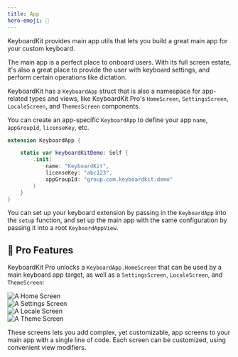 ```yaml
---
title: App
hero-emoji: 📱
---
```


KeyboardKit provides main app utils that lets you build a great main app for your custom keyboard.

The main app is a perfect place to onboard users. With its full screen estate, it's also a great place to provide the user with keyboard settings, and perform certain operations like dictation.

KeyboardKit has a ``KeyboardApp`` struct that is also a namespace for app-related types and views, like KeyboardKit Pro's ``HomeScreen``, ``SettingsScreen``, ``LocaleScreen``, and ``ThemesScreen`` components.

You can create an app-specific ``KeyboardApp`` to define your app ``name``, ``appGroupId``, ``licenseKey``, etc.

```swift
extension KeyboardApp {

    static var keyboardKitDemo: Self {
        .init(
            name: "KeyboardKit",
            licenseKey: "abc123",
            appGroupId: "group.com.keyboardkit.demo"
        )
    }
}
```

You can set up your keyboard extension by passing in the ``KeyboardApp`` into the `setup` function, and set up the main app with the same configuration by passing it into a root `KeyboardAppView`.


## 👑 Pro Features

KeyboardKit Pro unlocks a ``KeyboardApp.HomeScreen`` that can be used by a main keyboard app target, as well as a `SettingsScreen`, `LocaleScreen`, and `ThemeScreen`:

<div class="grid col2">
    <div><img alt="A Home Screen" src="{{page.assets}}keyboardapp-homescreen.jpg" /></div>
    <div><img alt="A Settings Screen" src="{{page.assets}}keyboardapp-settingsscreen.jpg" /></div>
    <div><img alt="A Locale Screen" src="{{page.assets}}keyboardapp-localescreen.jpg" /></div>
    <div><img alt="A Theme Screen" src="{{page.assets}}keyboardapp-themescreen.jpg" /></div>
</div>

These screens lets you add complex, yet customizable, app screens to your main app with a single line of code. Each screen can be customized, using convenient view modifiers.


[Pro]: /pro
